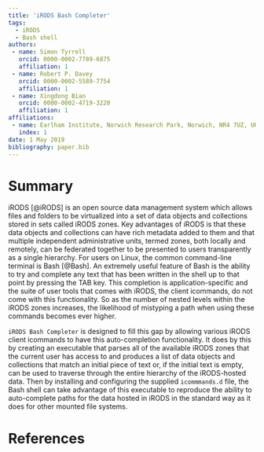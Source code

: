 ```yaml
---
title: 'iRODS Bash Completer'
tags:
  - iRODS
  - Bash shell
authors:
 - name: Simon Tyrrell
   orcid: 0000-0002-7789-6875
   affiliation: 1
 - name: Robert P. Davey
   orcid: 0000-0002-5589-7754
   affiliation: 1
 - name: Xingdong Bian
   orcid: 0000-0002-4719-3220
   affiliation: 1
affiliations:
 - name: Earlham Institute, Norwich Research Park, Norwich, NR4 7UZ, UK.
   index: 1
date: 1 May 2019
bibliography: paper.bib
---
```


# Summary

iRODS [@iRODS] is an open source data management system which allows files and folders to be virtualized into a set of data objects and collections stored in sets called iRODS zones. Key advantages of iRODS is that these data objects and collections can have rich metadata added to them and that multiple independent administrative units, termed zones, both locally and remotely, can be federated together to be presented to users transparently as a single hierarchy.  For users on Linux, the common command-line terminal is Bash [@Bash]. An extremely useful feature of Bash is the ability to try and complete any text that has been written in the shell up to that point by pressing the TAB key. This completion is application-specific and the suite of user tools that comes with iRODS, the client icommands,  do not come with this functionality. So as the number of nested levels within the iRODS zones increases, the likelihood of mistyping a path when using these commands becomes ever higher.

```iRODS Bash Completer``` is designed to fill this gap by allowing various iRODS client icommands to have this auto-completion functionality. It does by this by creating an executable that parses all of the available iRODS zones that the current user has access to and produces a list of data objects and collections that match an initial piece of text or, if the initial text is empty, can be used to traverse through the entire hierarchy of the iRODS-hosted data. Then by installing and configuring the supplied ```icommmands.d``` file, the Bash shell can take advantage of this executable to reproduce the ability to auto-complete paths for the data hosted in iRODS in the standard way as it does for other mounted file systems.

# References
